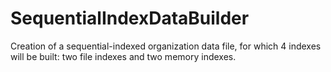 # SequentialIndexDataBuilder
Creation of a sequential-indexed organization data file, for which 4 indexes will be built: two file indexes and two memory indexes.
